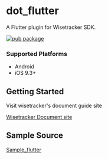 
# dot_flutter

A Flutter plugin for Wisetracker SDK.

[![pub package](https://img.shields.io/pub/v/dot_flutter.svg)](https://pub.dev/packages/dot_flutter) 

### Supported Platforms

- Android
- iOS 9.3+

## Getting Started

Visit wisetracker's document guide site

[Wisetracker Document site](https://document.wisetracker.co.kr/v/v2-developer/sdk/flutter/flutter-install-guide)


## Sample Source 

[Sample_flutter](https://github.com/WisetrackerTechteam/SdkSampleSource/tree/main/sample_flutter)
